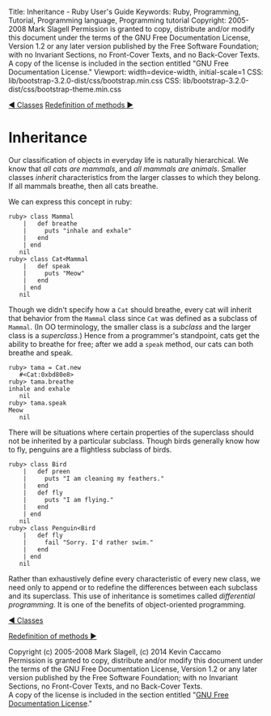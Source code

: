 Title: Inheritance - Ruby User's Guide
Keywords: Ruby, Programming, Tutorial, Programming language, Programming tutorial
Copyright: 2005-2008 Mark Slagell
           Permission is granted to copy, distribute and/or modify this document under the terms of the GNU Free Documentation License, Version 1.2 or any later version published by the Free Software Foundation; with no Invariant Sections, no Front-Cover Texts, and no Back-Cover Texts.
           A copy of the license is included in the section entitled "GNU Free Documentation License."
Viewport: width=device-width, initial-scale=1
CSS: lib/bootstrap-3.2.0-dist/css/bootstrap.min.css
CSS: lib/bootstrap-3.2.0-dist/css/bootstrap-theme.min.css

<div class="container">
<!-- Previous page -->
<a href="classes.html" class="btn btn-default">&#9668; Classes</a>
<!-- Next page -->
<a href="redefinemethods.html" class="btn btn-default">Redefinition of methods &#9658;</a>

Inheritance
===========

Our classification of objects in everyday life is naturally
hierarchical.  We know that *all cats are mammals*, and
*all mammals are animals*.  Smaller classes *inherit*
characteristics from the larger classes to which they belong.  If
all mammals breathe, then all cats breathe.

We can express this concept in ruby:

    ruby> class Mammal
        |   def breathe
        |     puts "inhale and exhale"
        |   end
        | end
       nil
    ruby> class Cat<Mammal
        |   def speak
        |     puts "Meow"
        |   end
        | end
       nil

Though we didn't specify how a `Cat` should breathe, every
cat will inherit that behavior from the `Mammal` class since
`Cat` was defined as a subclass of `Mammal`.  (In
OO terminology, the smaller class is a *subclass* and the larger
class is a *superclass*.) Hence from a programmer's
standpoint, cats get the ability to breathe for free; after we add a
`speak` method, our cats can both breathe and speak.

    ruby> tama = Cat.new
       #<Cat:0xbd80e8>
    ruby> tama.breathe
    inhale and exhale
       nil
    ruby> tama.speak
    Meow
       nil

There will be situations where certain properties of the superclass
should not be inherited by a particular subclass.  Though birds
generally know how to fly, penguins are a flightless subclass of
birds.

    ruby> class Bird
        |   def preen
        |     puts "I am cleaning my feathers."
        |   end
        |   def fly
        |     puts "I am flying."
        |   end
        | end
       nil
    ruby> class Penguin<Bird
        |   def fly
        |     fail "Sorry. I'd rather swim."
        |   end
        | end
       nil

Rather than exhaustively define every characteristic of every
new class, we need only to append or to redefine the differences
between each subclass and its superclass.  This use of
inheritance is sometimes called *differential programming*.
It is one of the benefits of object-oriented programming.

<!-- Previous page -->
<a href="classes.html" class="btn btn-default">&#9668; Classes</a>
<!-- Next page -->
<a href="redefinemethods.html" class="btn btn-default">Redefinition of methods &#9658;</a>

Copyright (c) 2005-2008 Mark Slagell, (c) 2014 Kevin Caccamo  
Permission is granted to copy, distribute and/or modify this document under the terms of the GNU Free Documentation License, Version 1.2 or any later version published by the Free Software Foundation; with no Invariant Sections, no Front-Cover Texts, and no Back-Cover Texts.  
A copy of the license is included in the section entitled "[GNU Free Documentation License](license.html)."

</div>
<script src="lib/jquery-1.11.1.min.js"></script>
<script src="lib/bootstrap-3.2.0-dist/js/bootstrap.min.js"></script>
<script src="kbdnav.js"></script>
